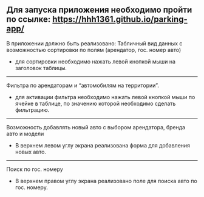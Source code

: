 Для запуска приложения необходимо пройти по ссылке:
https://hhh1361.github.io/parking-app/
---



В приложении должно быть реализовано:
Табличный вид данных с возможностью сортировки по полям (арендатор, гос. номер авто)
- для сортировки необходимо нажать левой кнопкой мыши на заголовок таблицы.
---

Фильтра по арендаторам и “автомобилям на территории”.
- для активации фильтра необходимо нажать левой кнопкой мыши по ячейке в таблице, по значению которой необходимо сделать фильтрацию.
---

Возможность добавлять новый авто с выбором арендатора, бренда авто и модели
- В верхнем левом углу экрана реализована форма для добавления новых авто.
---

Поиск по гос. номеру
- В верхнем правом углу экрана реализовано поле для поиска авто по гос. номеру.
